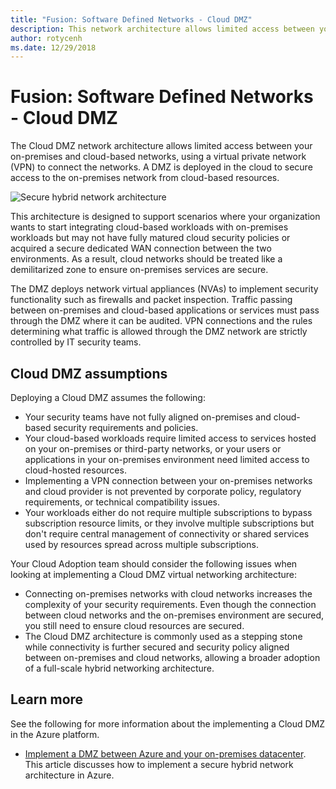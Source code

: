 ```yaml
---
title: "Fusion: Software Defined Networks - Cloud DMZ" 
description: This network architecture allows limited access between your on-premises and cloud-based networks
author: rotycenh
ms.date: 12/29/2018
---
```


# Fusion: Software Defined Networks - Cloud DMZ

The Cloud DMZ network architecture allows limited access between your on-premises and cloud-based networks, using a virtual private network (VPN) to connect the networks. A DMZ is deployed in the cloud to secure access to the on-premises network from cloud-based resources.

![Secure hybrid network architecture](../../../reference-architectures/dmz/images/dmz-private.png)

This architecture is designed to support scenarios where your organization wants to start integrating cloud-based workloads with on-premises workloads but may not have fully matured cloud security policies or acquired a secure dedicated WAN connection between the two environments. As a result, cloud networks should be treated like a demilitarized zone to ensure on-premises services are secure. 

The DMZ deploys network virtual appliances (NVAs) to implement security functionality such as firewalls and packet inspection. Traffic passing between on-premises and cloud-based applications or services must pass through the DMZ where it can be audited. VPN connections and the rules determining what traffic is allowed through the DMZ network are strictly controlled by IT security teams.

## Cloud DMZ assumptions

Deploying a Cloud DMZ assumes the following:

- Your security teams have not fully aligned on-premises and cloud-based security requirements and policies.
- Your cloud-based workloads require limited access to services hosted on your on-premises or third-party networks, or your users or applications in your on-premises environment need limited access to cloud-hosted resources.
- Implementing a VPN connection between your on-premises networks and cloud provider is not prevented by corporate policy, regulatory requirements, or technical compatibility issues.
- Your workloads either do not require multiple subscriptions to bypass subscription resource limits, or they involve multiple subscriptions but don't require central management of connectivity or shared services used by resources spread across multiple subscriptions.

Your Cloud Adoption team should consider the following issues when looking at implementing a Cloud DMZ virtual networking architecture:

- Connecting on-premises networks with cloud networks increases the complexity of your security requirements. Even though the connection between cloud networks and the on-premises environment are secured, you still need to ensure cloud resources are secured.
- The Cloud DMZ architecture is commonly used as a stepping stone while connectivity is further secured and security policy aligned between on-premises and cloud networks, allowing a broader adoption of a full-scale hybrid networking architecture.

## Learn more

See the following for more information about the implementing a Cloud DMZ in the Azure platform.

- [Implement a DMZ between Azure and your on-premises datacenter](../../../reference-architectures/dmz/secure-vnet-hybrid.md). This article discusses how to implement a secure hybrid network architecture in Azure.
